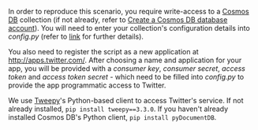 In order to reproduce this scenario, you require write-access to a [Cosmos DB](https://azure.microsoft.com/en-us/services/cosmos-db/) collection (if not already, refer to [Create a Cosmos DB database account](https://docs.microsoft.com/en-us/azure/cosmos-db/create-documentdb-python#create-a-database-account)). You will need to enter your collection's configuration details into *config.py* (refer to [link](https://docs.microsoft.com/en-us/azure/cosmos-db/create-documentdb-python#update-your-connection-string) for further details).

You also need to register the script as a new application at <http://apps.twitter.com/>. After choosing a name and application for your app, you will be provided with a *consumer key*, *consumer secret*, *access token* and *access token secret* - which need to be filled into *config.py* to provide the app programmatic access to Twitter.

We use [Tweepy](http://tweepy.readthedocs.org/)'s Python-based client to access Twitter's service. If not already installed, `pip install tweepy==3.3.0`. If you haven't already installed Cosmos DB's Python client, `pip install pyDocumentDB`.
